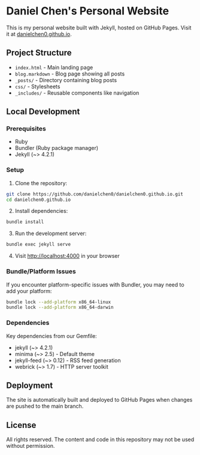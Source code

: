 # Daniel Chen's Personal Website

This is my personal website built with Jekyll, hosted on GitHub Pages. Visit it at [danielchen0.github.io](https://danielchen0.github.io).

## Project Structure

- `index.html` - Main landing page
- `blog.markdown` - Blog page showing all posts
- `_posts/` - Directory containing blog posts
- `css/` - Stylesheets
- `_includes/` - Reusable components like navigation

## Local Development

### Prerequisites

- Ruby
- Bundler (Ruby package manager)
- Jekyll (~> 4.2.1)

### Setup

1. Clone the repository:
```bash
git clone https://github.com/danielchen0/danielchen0.github.io.git
cd danielchen0.github.io
```

2. Install dependencies:
```bash
bundle install
```

3. Run the development server:
```bash
bundle exec jekyll serve
```

4. Visit [http://localhost:4000](http://localhost:4000) in your browser

### Bundle/Platform Issues

If you encounter platform-specific issues with Bundler, you may need to add your platform:

```bash
bundle lock --add-platform x86_64-linux
bundle lock --add-platform x86_64-darwin
```

### Dependencies

Key dependencies from our Gemfile:
- jekyll (~> 4.2.1)
- minima (~> 2.5) - Default theme
- jekyll-feed (~> 0.12) - RSS feed generation
- webrick (~> 1.7) - HTTP server toolkit

## Deployment

The site is automatically built and deployed to GitHub Pages when changes are pushed to the main branch.

## License

All rights reserved. The content and code in this repository may not be used without permission. 